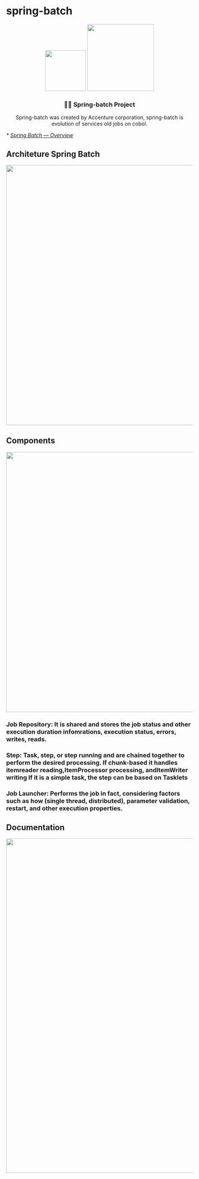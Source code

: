 ﻿# spring-batch

<div align="center">
  <img src="https://i.imgur.com/q0dEurk.png" width="110">
  <img src="https://i.imgur.com/S4Nyu9q.png" width="180"> 
  <h3 align="center">👨‍🏫 Spring-batch Project </h2>

  <p align="center">Spring-batch was created  by Accenture corporation, spring-batch is evolution of services old jobs on cobol.</p>
</div>

<em> * [Spring Batch — Overview](https://giuliana-bezerra.medium.com/spring-batch-para-desenvolvimento-de-jobs-1674ec5b9a20) </em>

## Architeture Spring Batch 
<div align="center"><img src="https://i.imgur.com/w1bQ56i.png" width="700"></div>

## Components
<div align="center"><img src="https://i.imgur.com/Gtqnk6Q.png" width="700"></div>

### <b>Job Repository</b>: It is shared and stores the job status and other execution duration infomrations, execution status, errors, writes, reads.

### <b>Step</b>: Task, step, or step running and are chained together to perform the desired processing. If chunk-based it handles <b>itemreader reading</b>,<b>ItemProcessor processing</b>, and<b>ItemWriter writing</b> If it is a simple task, the step can be based on <b>Tasklets</b>

### <b>Job Launcher</b>: Performs the job in fact, considering factors such as how (single thread, distributed), parameter validation, restart, and other execution properties.

## Documentation
<div align="center"><img src="https://i.imgur.com/4v64QFT.png" width="900"></div>

    

